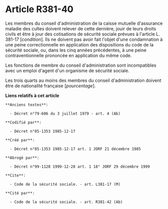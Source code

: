 # Article R381-40

Les membres du conseil d'administration de la caisse mutuelle d'assurance maladie des cultes doivent relever de cette
dernière, jouir de leurs droits civils et être à jour des cotisations de sécurité sociale prévues à l'article L. 381-17
[*condition*]. Ils ne doivent pas avoir fait l'objet d'une condamnation à une peine correctionnelle en application des
dispositions du code de la sécurité sociale, ou, dans les cinq années précédentes, à une peine contraventionnelle prononcée
en application du même code. 

Les fonctions de membre du conseil d'administration sont incompatibles avec un emploi d'agent d'un organisme de sécurité
sociale. 

Les trois quarts au moins des membres du conseil d'administration doivent être de nationalité française [*pourcentage*].

**Liens relatifs à cet article**

	**Anciens textes**:

	  - Décret n°79-606 du 3 juillet 1979 - art. 4 (Ab)

	**Codifié par**:

	  - Décret n°85-1353 1985-12-17

	**Créé par**:

	  - Décret n°85-1353 1985-12-17 art. 1 JORF 21 décembre 1985

	**Abrogé par**:

	  - Décret n°99-1128 1999-12-28 art. 1 18° JORF 29 décembre 1999

	**Cite**:

	  - Code de la sécurité sociale. - art. L381-17 (M)

	**Cité par**:

	  - Code de la sécurité sociale. - art. R381-42 (Ab)
